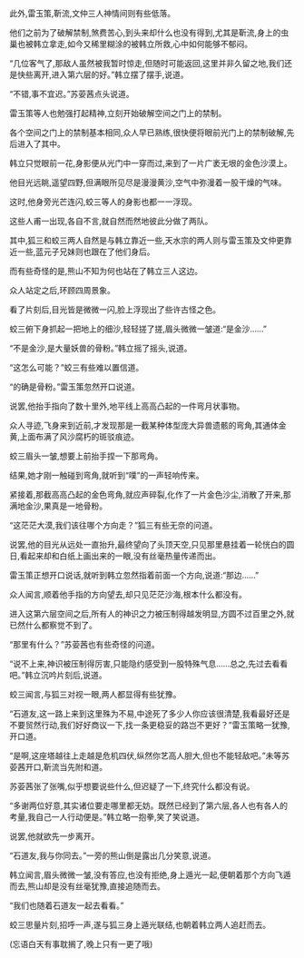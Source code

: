 
此外,雷玉策,靳流,文仲三人神情间则有些低落。

他们之前为了破解禁制,煞费苦心,到头来却什么也没有得到,尤其是靳流,身上的虫巢也被韩立拿走,如今又稀里糊涂的被韩立所救,心中如何能够不郁闷。

“几位客气了,那敌人虽然被我暂时惊走,但随时可能返回,这里并非久留之地,我们还是快些离开,进入第六层的好。”韩立摆了摆手,说道。

“不错,事不宜迟。”苏荌茜点头说道。

雷玉策等人也勉强打起精神,立刻开始破解空间之门上的禁制。

各个空间之门上的禁制基本相同,众人早已熟练,很快便将眼前光门上的禁制破解,先后进入了其中。

韩立只觉眼前一花,身影便从光门中一穿而过,来到了一片广袤无垠的金色沙漠上。

他目光远眺,遥望四野,但满眼所见尽是漫漫黄沙,空气中弥漫着一股干燥的气味。

这时,他身旁光芒连闪,蛟三等人的身影也都一一浮现。

这些人甫一出现,各自不言,就自然而然地彼此分做了两队。

其中,狐三和蛟三两人自然是与韩立靠近一些,天水宗的两人则与雷玉策及文仲更靠近一些,蓝元子兄妹则也跟在了他们身后。

而有些奇怪的是,熊山不知为何也站在了韩立三人这边。

众人站定之后,环顾四周景象。

看了片刻后,目光皆是微微一闪,脸上浮现出了些许古怪之色。

蛟三俯下身抓起一把地上的细沙,轻轻搓了搓,眉头微微一皱道:“是金沙……”

“不是金沙,是大量妖兽的骨粉。”韩立摇了摇头,说道。

“这怎么可能？”蛟三有些难以置信道。

“的确是骨粉。”雷玉策忽然开口说道。

说罢,他抬手指向了数十里外,地平线上高高凸起的一件弯月状事物。

众人寻迹,飞身来到近前,才发现那是一截某种体型庞大异兽遗骸的弯角,其通体金黄,上面布满了风沙腐朽的斑驳痕迹。

蛟三眉头一皱,想要上前抬手捏一下那弯角。

结果,她才刚一触碰到弯角,就听到“噗”的一声轻响传来。

紧接着,那截高高凸起的金色弯角,就应声碎裂,化作了一片金色沙尘,消散了开来,那满地金沙,果真是一地骨粉。

“这茫茫大漠,我们该往哪个方向走？”狐三有些无奈的问道。

说罢,他的目光从远处一直抬升,最终望向了头顶天空,只见那里悬挂着一轮恍白的圆日,看起来却和白纸上画出来的一眼,没有丝毫热量传递而出。

雷玉策正想开口说话,就听到韩立忽然指着前面一个方向,说道:“那边……”

众人闻言,顺着他手指的方向望去,却只见茫茫沙海,根本什么都没有。

进入这第六层空间之后,所有人的神识之力被压制得越发明显,方圆不过百里之外,就已然什么都察觉不到了。

“那里有什么？”苏荌茜也有些奇怪的问道。

“说不上来,神识被压制得厉害,只能隐约感受到一股特殊气息……总之,先过去看看吧。”韩立沉吟片刻后,说道。

蛟三闻言,与狐三对视一眼,两人都显得有些犹豫。

“石道友,这一路上来到这里殊为不易,中途死了多少人你应该很清楚,我看最好还是不要贸然行动,我们好好商议一下,找一条更稳妥的路岂不更好？”雷玉策略一犹豫,开口道。

“是啊,这座塔越往上走越是危机四伏,纵然你艺高人胆大,但也不能轻敌吧。”未等苏荌茜开口,靳流当先附和道。

苏荌茜张了张嘴,似乎想要说些什么,但迟疑了一下,终究什么都没有说。

“多谢两位好意,其实诸位要走哪里都无妨。既然已经到了第六层,各人也有各人的考量,我自己一人行动便是。”韩立略一抱拳,笑了笑说道。

说罢,他就欲先一步离开。

“石道友,我与你同去。”一旁的熊山倒是露出几分笑意,说道。

韩立闻言,眉头微微一皱,没有答应,也没有拒绝,身上遁光一起,便朝着那个方向飞遁而去,熊山却是没有丝毫犹豫,直接追随而去。

“我们也随着石道友一起去看看。”

蛟三思量片刻,招呼一声,遂与狐三身上遁光联结,也朝着韩立两人追赶而去。

(忘语白天有事耽搁了,晚上只有一更了哦)